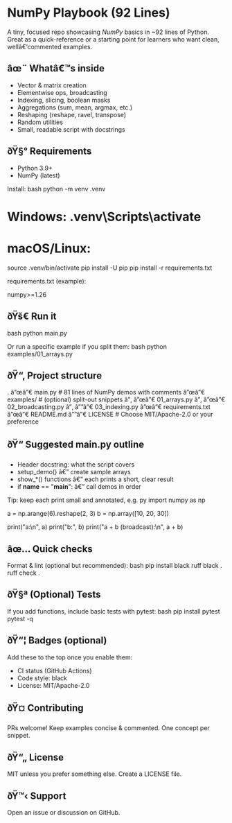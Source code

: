 # NumPy Playbook (92 Lines)

A tiny, focused repo showcasing *NumPy* basics in ~92
lines of Python. Great as a quick-reference or a starting point for learners who want clean, wellâ€‘commented examples.

## âœ¨ Whatâ€™s inside
- Vector & matrix creation
- Elementwise ops, broadcasting
- Indexing, slicing, boolean masks
- Aggregations (sum, mean, argmax, etc.)
- Reshaping (reshape, ravel, transpose)
- Random utilities
- Small, readable script with docstrings

## ðŸ§° Requirements
- Python 3.9+
- NumPy (latest)

Install:
bash
python -m venv .venv
# Windows: .venv\Scripts\activate
# macOS/Linux:
source .venv/bin/activate
pip install -U pip
pip install -r requirements.txt

requirements.txt (example):

numpy>=1.26


## ðŸš€ Run it
bash
python main.py

Or run a specific example if you split them:
bash
python examples/01_arrays.py


## ðŸ“‚ Project structure

.
â”œâ”€ main.py                # 81 lines of NumPy demos with comments
â”œâ”€ examples/              # (optional) split-out snippets
â”‚  â”œâ”€ 01_arrays.py
â”‚  â”œâ”€ 02_broadcasting.py
â”‚  â””â”€ 03_indexing.py
â”œâ”€ requirements.txt
â”œâ”€ README.md
â””â”€ LICENSE                # Choose MIT/Apache-2.0 or your preference


## ðŸ“ Suggested main.py outline
- Header docstring: what the script covers
- setup_demo() â€” create sample arrays
- show_*() functions â€” each prints a short, clear result
- if __name__ == "__main__": â€” call demos in order

Tip: keep each print small and annotated, e.g.
py
import numpy as np

a = np.arange(6).reshape(2, 3)
b = np.array([10, 20, 30])

print("a:\n", a)
print("b:", b)
print("a + b (broadcast):\n", a + b)


## âœ… Quick checks
Format & lint (optional but recommended):
bash
pip install black ruff
black .
ruff check .


## ðŸ§ª (Optional) Tests
If you add functions, include basic tests with pytest:
bash
pip install pytest
pytest -q


## ðŸ“¦ Badges (optional)
Add these to the top once you enable them:
- CI status (GitHub Actions)
- Code style: black
- License: MIT/Apache-2.0

## ðŸ¤ Contributing
PRs welcome! Keep examples concise & commented. One concept per snippet.

## ðŸ“„ License
MIT unless you prefer something else. Create a LICENSE file.

## ðŸ™‹ Support
Open an issue or discussion on GitHub.
